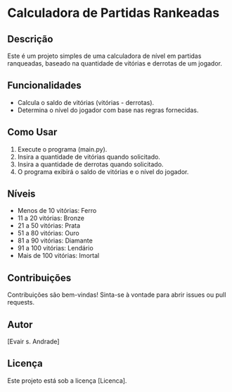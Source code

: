 # Calculadora de Partidas Rankeadas

## Descrição
Este é um projeto simples de uma calculadora de nível em partidas ranqueadas, baseado na quantidade de vitórias e derrotas de um jogador.

## Funcionalidades
- Calcula o saldo de vitórias (vitórias - derrotas).
- Determina o nível do jogador com base nas regras fornecidas.

## Como Usar
1. Execute o programa (main.py).
2. Insira a quantidade de vitórias quando solicitado.
3. Insira a quantidade de derrotas quando solicitado.
4. O programa exibirá o saldo de vitórias e o nível do jogador.

## Níveis
- Menos de 10 vitórias: Ferro
- 11 a 20 vitórias: Bronze
- 21 a 50 vitórias: Prata
- 51 a 80 vitórias: Ouro
- 81 a 90 vitórias: Diamante
- 91 a 100 vitórias: Lendário
- Mais de 100 vitórias: Imortal

## Contribuições
Contribuições são bem-vindas! Sinta-se à vontade para abrir issues ou pull requests.

## Autor
[Evair s. Andrade]

## Licença
Este projeto está sob a licença [Licenca].
